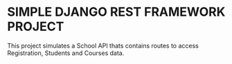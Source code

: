 # SIMPLE DJANGO REST FRAMEWORK PROJECT

This project simulates a School API thats contains routes to access Registration, Students and Courses data.

